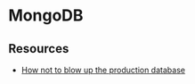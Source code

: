 # MongoDB

## Resources

- [How not to blow up the production database](https://blog.battlefy.com/how-not-to-blow-up-the-production-database-424c162dccc6)

